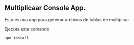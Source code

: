 

## Multiplicaar Console App.

Esta es una app para generar archivos de tablas de multipicar

Ejecuta este comando

```
npm install

```
